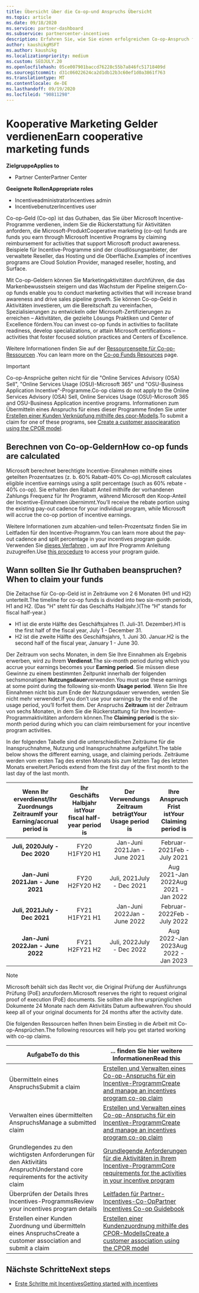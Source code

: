 ```yaml
---
title: Übersicht über die Co-op-und Anspruchs Übersicht
ms.topic: article
ms.date: 09/18/2020
ms.service: partner-dashboard
ms.subservice: partnercenter-incentives
description: Erfahren Sie, wie Sie einen erfolgreichen Co-op-Anspruch für ihre Anreize übermitteln, indem Sie die richtige Dokumentation, Rechnungen, Anweisungen und den Ausführungs Nachweis organisieren.
author: kaushikgMSFT
ms.author: kaushikg
ms.localizationpriority: medium
ms.custom: SEOJULY.20
ms.openlocfilehash: 05ce007901baccd76228c55b7a846fc51718409d
ms.sourcegitcommit: d31c06022624ca2d1db12b3c60ef1d0a3861f763
ms.translationtype: MT
ms.contentlocale: de-DE
ms.lasthandoff: 09/19/2020
ms.locfileid: "90811298"
---
```

# <a name="earn-cooperative-marketing-funds"></a><span data-ttu-id="fb52e-103">Kooperative Marketing Gelder verdienen</span><span class="sxs-lookup"><span data-stu-id="fb52e-103">Earn cooperative marketing funds</span></span>

<span data-ttu-id="fb52e-104">**Zielgruppe**</span><span class="sxs-lookup"><span data-stu-id="fb52e-104">**Applies to**</span></span>

- <span data-ttu-id="fb52e-105">Partner Center</span><span class="sxs-lookup"><span data-stu-id="fb52e-105">Partner Center</span></span>

<span data-ttu-id="fb52e-106">**Geeignete Rollen**</span><span class="sxs-lookup"><span data-stu-id="fb52e-106">**Appropriate roles**</span></span>

- <span data-ttu-id="fb52e-107">Incentiveadministrator</span><span class="sxs-lookup"><span data-stu-id="fb52e-107">Incentives admin</span></span>
- <span data-ttu-id="fb52e-108">Incentivebenutzer</span><span class="sxs-lookup"><span data-stu-id="fb52e-108">Incentives user</span></span>

<span data-ttu-id="fb52e-109">Co-op-Geld (Co-op) ist das Guthaben, das Sie über Microsoft Incentive-Programme verdienen, indem Sie die Rückerstattung für Aktivitäten anfordern, die Microsoft-Produkt</span><span class="sxs-lookup"><span data-stu-id="fb52e-109">Cooperative marketing (co-op) funds are funds you earn through Microsoft Incentive Programs by claiming reimbursement for activities that support Microsoft product awareness.</span></span> <span data-ttu-id="fb52e-110">Beispiele für Incentive-Programme sind der cloudlösungsanbieter, der verwaltete Reseller, das Hosting und die Oberfläche.</span><span class="sxs-lookup"><span data-stu-id="fb52e-110">Examples of incentives programs are Cloud Solution Provider, managed reseller, hosting, and Surface.</span></span>

<span data-ttu-id="fb52e-111">Mit Co-op-Geldern können Sie Marketingaktivitäten durchführen, die das Markenbewusstsein steigern und das Wachstum der Pipeline steigern.</span><span class="sxs-lookup"><span data-stu-id="fb52e-111">Co-op funds enable you to conduct marketing activities that will increase brand awareness and drive sales pipeline growth.</span></span> <span data-ttu-id="fb52e-112">Sie können Co-op-Geld in Aktivitäten investieren, um die Bereitschaft zu vereinfachen, Spezialisierungen zu entwickeln oder Microsoft-Zertifizierungen zu erreichen – Aktivitäten, die gezielte Lösungs Praktiken und Center of Excellence fördern.</span><span class="sxs-lookup"><span data-stu-id="fb52e-112">You can invest co-op funds in activities to facilitate readiness, develop specializations, or attain Microsoft certifications – activities that foster focused solution practices and Centers of Excellence.</span></span>

<span data-ttu-id="fb52e-113">Weitere Informationen finden Sie auf der [Ressourcenseite für Co-op-Ressourcen](https://partner.microsoft.com/asset/collection/co-op-funds-resources#/) .</span><span class="sxs-lookup"><span data-stu-id="fb52e-113">You can learn more on the [Co-op Funds Resources](https://partner.microsoft.com/asset/collection/co-op-funds-resources#/) page.</span></span>

>[!Important]
><span data-ttu-id="fb52e-114">Co-op-Ansprüche gelten nicht für die "Online Services Advisory (OSA) Sell", "Online Services Usage (OSU)-Microsoft 365" und "OSU-Business Application Incentive"-Programme.</span><span class="sxs-lookup"><span data-stu-id="fb52e-114">Co-op claims do not apply to the Online Services Advisory (OSA) Sell, Online Services Usage (OSU)-Microsoft 365 and OSU-Business Application incentive programs.</span></span> <span data-ttu-id="fb52e-115">Informationen zum Übermitteln eines Anspruchs für eines dieser Programme finden Sie unter [Erstellen einer Kunden Verknüpfung mithilfe des cpor-Modells](submit-osa-claim.md).</span><span class="sxs-lookup"><span data-stu-id="fb52e-115">To submit a claim for one of these programs, see [Create a customer associearation using the CPOR model](submit-osa-claim.md).</span></span>

## <a name="how-co-op-funds-are-calculated"></a><span data-ttu-id="fb52e-116">Berechnen von Co-op-Geldern</span><span class="sxs-lookup"><span data-stu-id="fb52e-116">How co-op funds are calculated</span></span>

<span data-ttu-id="fb52e-117">Microsoft berechnet berechtigte Incentive-Einnahmen mithilfe eines geteilten Prozentsatzes (z. b. 60% Rabatt-40% Co-op).</span><span class="sxs-lookup"><span data-stu-id="fb52e-117">Microsoft calculates eligible incentive earnings using a split percentage (such as 60% rebate - 40% co-op).</span></span> <span data-ttu-id="fb52e-118">Sie erhalten den Rabatt Anteil mithilfe der vorhandenen Zahlungs Frequenz für Ihr Programm, während Microsoft den Koop-Anteil der Incentive-Einnahmen übernimmt.</span><span class="sxs-lookup"><span data-stu-id="fb52e-118">You’ll receive the rebate portion using the existing pay-out cadence for your individual program, while Microsoft will accrue the co-op portion of incentive earnings.</span></span>

<span data-ttu-id="fb52e-119">Weitere Informationen zum abzahlen-und teilen-Prozentsatz finden Sie im Leitfaden für den Incentive-Programm.</span><span class="sxs-lookup"><span data-stu-id="fb52e-119">You can learn more about the pay-out cadence and split percentage in your incentives program guide.</span></span> <span data-ttu-id="fb52e-120">Verwenden Sie [dieses Verfahren](incentives-determined-your-program-eligibility.md) , um auf Ihre Programm Anleitung zuzugreifen.</span><span class="sxs-lookup"><span data-stu-id="fb52e-120">Use [this procedure](incentives-determined-your-program-eligibility.md) to access your program guide.</span></span>

## <a name="when-to-claim-your-funds"></a><span data-ttu-id="fb52e-121">Wann sollten Sie Ihr Guthaben beanspruchen?</span><span class="sxs-lookup"><span data-stu-id="fb52e-121">When to claim your funds</span></span>

<span data-ttu-id="fb52e-122">Die Zeitachse für Co-op-Geld ist in Zeiträume von 2 6 Monaten (H1 und H2) unterteilt.</span><span class="sxs-lookup"><span data-stu-id="fb52e-122">The timeline for co-op funds is divided into two six-month periods, H1 and H2.</span></span> <span data-ttu-id="fb52e-123">(Das "H" steht für das Geschäfts Halbjahr.)</span><span class="sxs-lookup"><span data-stu-id="fb52e-123">(The “H” stands for fiscal half-year.)</span></span>

- <span data-ttu-id="fb52e-124">H1 ist die erste Hälfte des Geschäftsjahres (1. Juli-31. Dezember).</span><span class="sxs-lookup"><span data-stu-id="fb52e-124">H1 is the first half of the fiscal year, July 1 - December 31.</span></span>
- <span data-ttu-id="fb52e-125">H2 ist die zweite Hälfte des Geschäftsjahrs, 1. Juni 30. Januar.</span><span class="sxs-lookup"><span data-stu-id="fb52e-125">H2 is the second half of the fiscal year, January 1 - June 30.</span></span>

<span data-ttu-id="fb52e-126">Der Zeitraum von sechs Monaten, in dem Sie Ihre Einnahmen als Ergebnis erwerben, wird zu Ihrem **Verdienst**.</span><span class="sxs-lookup"><span data-stu-id="fb52e-126">The six-month period during which you accrue your earnings becomes your **Earning period**.</span></span> <span data-ttu-id="fb52e-127">Sie müssen diese Gewinne zu einem bestimmten Zeitpunkt innerhalb der folgenden sechsmonatigen **Nutzungsdauer**verwenden.</span><span class="sxs-lookup"><span data-stu-id="fb52e-127">You must use these earnings at some point during the following six-month **Usage period**.</span></span> <span data-ttu-id="fb52e-128">Wenn Sie Ihre Einnahmen nicht bis zum Ende der Nutzungsdauer verwenden, werden Sie nicht mehr verwendet.</span><span class="sxs-lookup"><span data-stu-id="fb52e-128">If you don’t use your earnings by the end of the usage period, you’ll forfeit them.</span></span> <span data-ttu-id="fb52e-129">Der Anspruchs **Zeitraum** ist der Zeitraum von sechs Monaten, in dem Sie die Rückerstattung für Ihre Incentive-Programmaktivitäten anfordern können.</span><span class="sxs-lookup"><span data-stu-id="fb52e-129">The **Claiming period** is the six-month period during which you can claim reimbursement for your incentive program activities.</span></span>

<span data-ttu-id="fb52e-130">In der folgenden Tabelle sind die unterschiedlichen Zeiträume für die Inanspruchnahme, Nutzung und Inanspruchnahme aufgeführt.</span><span class="sxs-lookup"><span data-stu-id="fb52e-130">The table below shows the different earning, usage, and claiming periods.</span></span> <span data-ttu-id="fb52e-131">Zeiträume werden vom ersten Tag des ersten Monats bis zum letzten Tag des letzten Monats erweitert.</span><span class="sxs-lookup"><span data-stu-id="fb52e-131">Periods extend from the first day of the first month to the last day of the last month.</span></span>

|  <span data-ttu-id="fb52e-132">Wenn Ihr erverdienst/Ihr Zuordnungs Zeitraum</span><span class="sxs-lookup"><span data-stu-id="fb52e-132">If your Earning/accrual period is</span></span>  |<span data-ttu-id="fb52e-133">Ihr Geschäfts Halbjahr ist</span><span class="sxs-lookup"><span data-stu-id="fb52e-133">Your fiscal half-year period is</span></span>  |  <span data-ttu-id="fb52e-134">Der Verwendungs Zeitraum beträgt</span><span class="sxs-lookup"><span data-stu-id="fb52e-134">Your Usage period is</span></span>  |  <span data-ttu-id="fb52e-135">Ihre Anspruch Frist ist</span><span class="sxs-lookup"><span data-stu-id="fb52e-135">Your Claiming period is</span></span>  |
| :-----------: | :-----------: | :-----------: | :-----------: |
|<span data-ttu-id="fb52e-136">**Juli, 2020**</span><span class="sxs-lookup"><span data-stu-id="fb52e-136">**July - Dec 2020**</span></span>| <span data-ttu-id="fb52e-137">FY20 H1</span><span class="sxs-lookup"><span data-stu-id="fb52e-137">FY20 H1</span></span>  |  <span data-ttu-id="fb52e-138">Jan-Juni 2021</span><span class="sxs-lookup"><span data-stu-id="fb52e-138">Jan - June 2021</span></span>  |  <span data-ttu-id="fb52e-139">Februar-2021</span><span class="sxs-lookup"><span data-stu-id="fb52e-139">Feb - July 2021</span></span>  |
|<span data-ttu-id="fb52e-140">**Jan-Juni 2021**</span><span class="sxs-lookup"><span data-stu-id="fb52e-140">**Jan - June 2021**</span></span> |  <span data-ttu-id="fb52e-141">FY20 H2</span><span class="sxs-lookup"><span data-stu-id="fb52e-141">FY20 H2</span></span>  |  <span data-ttu-id="fb52e-142">Juli, 2021</span><span class="sxs-lookup"><span data-stu-id="fb52e-142">July - Dec 2021</span></span>  |  <span data-ttu-id="fb52e-143">Aug 2021-Jan 2022</span><span class="sxs-lookup"><span data-stu-id="fb52e-143">Aug 2021 - Jan 2022</span></span>  |
|<span data-ttu-id="fb52e-144">**Juli, 2021**</span><span class="sxs-lookup"><span data-stu-id="fb52e-144">**July - Dec 2021**</span></span>|  <span data-ttu-id="fb52e-145">FY21 H1</span><span class="sxs-lookup"><span data-stu-id="fb52e-145">FY21 H1</span></span>  |  <span data-ttu-id="fb52e-146">Jan-Juni 2022</span><span class="sxs-lookup"><span data-stu-id="fb52e-146">Jan - June 2022</span></span>  |  <span data-ttu-id="fb52e-147">Februar-2022</span><span class="sxs-lookup"><span data-stu-id="fb52e-147">Feb - July 2022</span></span>  |
|<span data-ttu-id="fb52e-148">**Jan-Juni 2022**</span><span class="sxs-lookup"><span data-stu-id="fb52e-148">**Jan - June 2022**</span></span> |  <span data-ttu-id="fb52e-149">FY21 H2</span><span class="sxs-lookup"><span data-stu-id="fb52e-149">FY21 H2</span></span>  |  <span data-ttu-id="fb52e-150">Juli, 2022</span><span class="sxs-lookup"><span data-stu-id="fb52e-150">July - Dec 2022</span></span>  |  <span data-ttu-id="fb52e-151">Aug 2022-Jan 2023</span><span class="sxs-lookup"><span data-stu-id="fb52e-151">Aug 2022 - Jan 2023</span></span>  |

>[!NOTE]
><span data-ttu-id="fb52e-152">Microsoft behält sich das Recht vor, die Original Prüfung der Ausführungs Prüfung (PoE) anzufordern.</span><span class="sxs-lookup"><span data-stu-id="fb52e-152">Microsoft reserves the right to request original proof of execution (PoE) documents.</span></span> <span data-ttu-id="fb52e-153">Sie sollten alle Ihre ursprünglichen Dokumente 24 Monate nach dem Aktivitäts Datum aufbewahren.</span><span class="sxs-lookup"><span data-stu-id="fb52e-153">You should keep all of your original documents for 24 months after the activity date.</span></span>

<span data-ttu-id="fb52e-154">Die folgenden Ressourcen helfen Ihnen beim Einstieg in die Arbeit mit Co-op-Ansprüchen.</span><span class="sxs-lookup"><span data-stu-id="fb52e-154">The following resources will help you get started working with co-op claims.</span></span>

| <span data-ttu-id="fb52e-155">Aufgabe</span><span class="sxs-lookup"><span data-stu-id="fb52e-155">To do this</span></span> | <span data-ttu-id="fb52e-156">... finden Sie hier weitere Informationen</span><span class="sxs-lookup"><span data-stu-id="fb52e-156">Read this</span></span> |
| ------ | ----------- |
| <span data-ttu-id="fb52e-157">Übermitteln eines Anspruchs</span><span class="sxs-lookup"><span data-stu-id="fb52e-157">Submit a claim</span></span> |  [<span data-ttu-id="fb52e-158">Erstellen und Verwalten eines Co-op-Anspruchs für ein Incentive-Programm</span><span class="sxs-lookup"><span data-stu-id="fb52e-158">Create and manage an incentives program co-op claim</span></span>](create-incentives-claims.md)  |
| <span data-ttu-id="fb52e-159">Verwalten eines übermittelten Anspruchs</span><span class="sxs-lookup"><span data-stu-id="fb52e-159">Manage a submitted claim</span></span> | [<span data-ttu-id="fb52e-160">Erstellen und Verwalten eines Co-op-Anspruchs für ein Incentive-Programm</span><span class="sxs-lookup"><span data-stu-id="fb52e-160">Create and manage an incentives program co-op claim</span></span>](create-incentives-claims.md)    |
| <span data-ttu-id="fb52e-161">Grundlegendes zu den wichtigsten Anforderungen für den Aktivitäts Anspruch</span><span class="sxs-lookup"><span data-stu-id="fb52e-161">Understand core requirements for the activity claim</span></span> | [<span data-ttu-id="fb52e-162">Grundlegende Anforderungen für die Aktivitäten in Ihrem Incentive-Programm</span><span class="sxs-lookup"><span data-stu-id="fb52e-162">Core requirements for the activities in your incentive program</span></span>](core-requirements.md)   |
| <span data-ttu-id="fb52e-163">Überprüfen der Details Ihres Incentives-Programms</span><span class="sxs-lookup"><span data-stu-id="fb52e-163">Review your incentives program details</span></span> | [<span data-ttu-id="fb52e-164">Leitfaden für Partner-Incentives-Co-Op</span><span class="sxs-lookup"><span data-stu-id="fb52e-164">Partner Incentives Co-op Guidebook</span></span>](https://assetsprod.microsoft.com/co-op-guidebook.pdf)  |
| <span data-ttu-id="fb52e-165">Erstellen einer Kunden Zuordnung und übermitteln eines Anspruchs</span><span class="sxs-lookup"><span data-stu-id="fb52e-165">Create a customer association and submit a claim</span></span> | [<span data-ttu-id="fb52e-166">Erstellen einer Kundenzuordnung mithilfe des CPOR-Modells</span><span class="sxs-lookup"><span data-stu-id="fb52e-166">Create a customer association using the CPOR model</span></span>](submit-osa-claim.md)   |

## <a name="next-steps"></a><span data-ttu-id="fb52e-167">Nächste Schritte</span><span class="sxs-lookup"><span data-stu-id="fb52e-167">Next steps</span></span>

- [<span data-ttu-id="fb52e-168">Erste Schritte mit Incentives</span><span class="sxs-lookup"><span data-stu-id="fb52e-168">Getting started with incentives</span></span>](incentives-get-started-intro.md)

